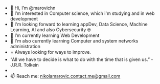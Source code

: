 - 👋 Hi, I’m @marovichn
- 👀 I’m interested in Computer science, which i'm studying and in web development 
- 👀 I'm looking forward to learning appDev, Data Science, Machine Learning, AI and also Cybersecurity 🤓
- 🌱 I’m currently learning Web Development
- 🌱 I'm also currently learning Computer and system networks administration
- ⭐ Always looking for ways to improve. 
- “All we have to decide is what to do with the time that is given us.” -  J.R.R. Tolkein
- 
- 📫 Reach me: nikolamarovic.contact.me@gmail.com

<!---
marovichn/marovichn is a ✨ special ✨ repository because its `README.md` (this file) appears on your GitHub profile.
You can click the Preview link to take a look at your changes.
--->
